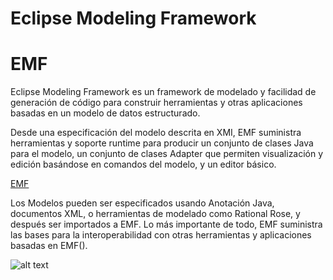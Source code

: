 # Eclipse Modeling Framework

# EMF

Eclipse Modeling Framework es un framework de modelado y facilidad de generación de código para construir herramientas y otras aplicaciones basadas en un modelo de datos estructurado.

Desde una especificación del modelo descrita en XMI, EMF suministra herramientas y soporte runtime para producir un conjunto de clases Java para el modelo, un conjunto de clases Adapter que permiten visualización y edición basándose en comandos del modelo, y un editor básico.

[EMF](https://www.eclipse.org/modeling/emf/)

Los Modelos pueden ser especificados usando Anotación Java, documentos XML, o herramientas de modelado como Rational Rose, y después ser importados a EMF. Lo más importante de todo, EMF suministra las bases para la interoperabilidad con otras herramientas y aplicaciones basadas en EMF().

![alt text](https://www.eclipse.org/modeling/emf/images/emf_logo.png)

```{tableofcontents}

```
